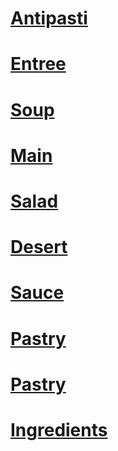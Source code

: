 # [Antipasti](antipasti/index.md) #
# [Entree](entree/index.md) #
# [Soup](soup/index.md) #
# [Main](main/index.md) #
# [Salad](salad/index.md) #
# [Desert](desert/index.md) #
# [Sauce](sauce/index.md) #
# [Pastry](pastry/index.md) #
# [Pastry](pastry/index.md) #
# [Ingredients](ingredients/index.md)
